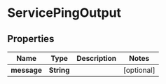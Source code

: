 

# ServicePingOutput


## Properties

| Name | Type | Description | Notes |
|------------ | ------------- | ------------- | -------------|
|**message** | **String** |  |  [optional] |




